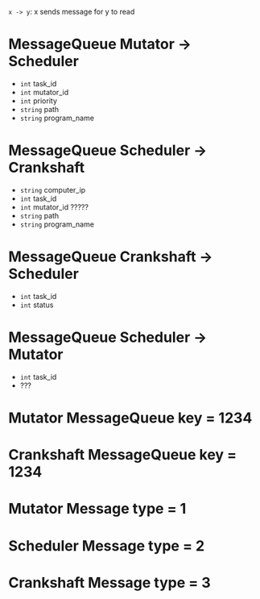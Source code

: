 
`x -> y`: x sends message for y to read


# MessageQueue Mutator -> Scheduler

* `int` task_id
* `int` mutator_id
* `int` priority
* `string` path
* `string` program_name

# MessageQueue Scheduler -> Crankshaft

* `string` computer_ip
* `int` task_id
* `int` mutator_id 	?????
* `string` path
* `string` program_name

# MessageQueue Crankshaft -> Scheduler

* `int` task_id
* `int` status

# MessageQueue Scheduler -> Mutator

* `int` task_id
* ???

# Mutator MessageQueue key = 1234
# Crankshaft MessageQueue key = 1234
# Mutator Message type = 1
# Scheduler Message type = 2
# Crankshaft Message type = 3
